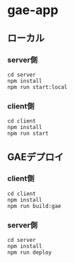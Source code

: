 # gae-app

## ローカル
### server側
```
cd server
npm install
npm run start:local
```

### client側
```
cd client
npm install
npm run start
```

## GAEデプロイ
### client側
```
cd client
npm install
npm run build:gae
```

### server側
```
cd server
npm install
npm run deploy
```

